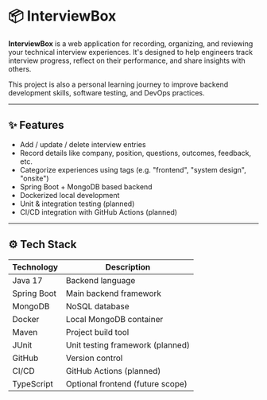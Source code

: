 # 📦 InterviewBox

**InterviewBox** is a web application for recording, organizing, and reviewing your technical interview experiences. It's designed to help engineers track interview progress, reflect on their performance, and share insights with others.

This project is also a personal learning journey to improve backend development skills, software testing, and DevOps practices.

---

## ✨ Features

- Add / update / delete interview entries
- Record details like company, position, questions, outcomes, feedback, etc.
- Categorize experiences using tags (e.g. "frontend", "system design", "onsite")
- Spring Boot + MongoDB based backend
- Dockerized local development
- Unit & integration testing (planned)
- CI/CD integration with GitHub Actions (planned)

---

## ⚙️ Tech Stack

| Technology    | Description                        |
|---------------|------------------------------------|
| Java 17       | Backend language                   |
| Spring Boot   | Main backend framework             |
| MongoDB       | NoSQL database                     |
| Docker        | Local MongoDB container            |
| Maven         | Project build tool                 |
| JUnit         | Unit testing framework (planned)   |
| GitHub        | Version control                    |
| CI/CD         | GitHub Actions (planned)           |
| TypeScript    | Optional frontend (future scope)   |


